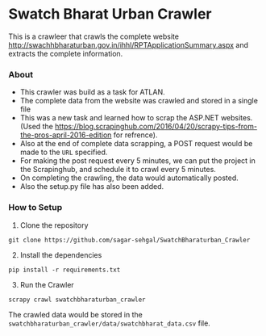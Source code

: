 # Swatch Bharat Urban Crawler

This is a crawleer that crawls the complete website  http://swachhbharaturban.gov.in/ihhl/RPTApplicationSummary.aspx and extracts the complete information.

### About 

- This crawler was build as a task for ATLAN.
- The complete data from the website was crawled and stored in a single file
- This was a new task and learned how to scrap the ASP.NET websites. (Used the https://blog.scrapinghub.com/2016/04/20/scrapy-tips-from-the-pros-april-2016-edition for refrence).
- Also at the end of complete data scrapping, a POST request would be made to the `URL` specified.
- For making the post request every 5 minutes, we can put the project in the Scrapinghub, and schedule it to crawl every 5 minutes. 
- On completing the crawling, the data would automatically posted.
- Also the setup.py file has also been added. 

### How to Setup

1. Clone the repository
```
git clone https://github.com/sagar-sehgal/SwatchBharaturban_Crawler
```
2. Install the dependencies
```
pip install -r requirements.txt
```
3. Run the Crawler
```
scrapy crawl swatchbharaturban_crawler
```

The crawled data would be stored in the `swatchbharaturban_crawler/data/swatchbharat_data.csv` file.


